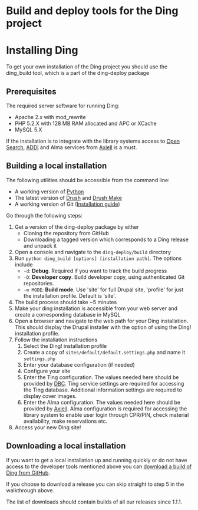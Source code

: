 Build and deploy tools for the Ding project
===========================================

Installing Ding
===============

To get your own installation of the Ding project you should use the ding_build tool, which is a part of the ding-deploy package

Prerequisites
-------------

The required server software for running Ding:

* Apache 2.x with mod_rewrite
* PHP 5.2.X with 128 MB RAM allocated and APC or XCache
* MySQL 5.X

If the installation is to integrate with the library systems access to [Open Search](http://oss.dbc.dk/plone/services), [ADDI](http://www.danbib.dk/index.php?doc=forsideservice) and Alma services from [Axiell](http://www.axiell.dk/) is a must.

Building a local installation
-----------------------------

The following utilities should be accessible from the command line:

*  A working version of [Python](http://www.python.org/download/)
*  The latest version of [Drush](http://drupal.org/project/drush_make) and [Drush Make](http://drupal.org/project/drush_make)
*  A working version of Git ([Installation guide](http://book.git-scm.com/2_installing_git.html))

Go through the following steps:

1. Get a version of the ding-deploy package by either
    *  Cloning the repository from GitHub
    *  Downloading a tagged version which corresponds to a Ding release and unpack it
2. Open a console and navigate to the `ding-deploy/build` directory
3. Run `python ding_build [options] [installation path]`. The options include
    *  `-d`: **Debug**. Required if you want to track the build progress
    *  `-D`: **Developer copy**. Build developer copy, using authenticated Git repositories.
    *  `-m MODE`: **Build mode**. Use 'site' for full Drupal site, 'profile' for just the installation profile. Default is 'site'.
4. The build process should take ~5 minutes
5. Make your ding installation is accessible from your web server and create a corresponding database in MySQL
6. Open a browser and navigate to the web path for your Ding installation. This should display the Drupal installer with the option of using the Ding! installation profile.
7. Follow the installation instructions
    1. Select the Ding! installation profile
    2. Create a copy of `sites/default/default.settings.php` and name it `settings.php`
    3. Enter your database configuration (if needed)
    4. Configure your site
    5. Enter the Ting configuration. The values needed here should be provided by [DBC](http://oss.dbc.dk/plone/services). Ting service settings are required for accessing the Ting database. Additional information settings are required to display cover images.
    6. Enter the Alma configuration. The values needed here should be provided by [Axiell](http://www.axiell.dk/). Alma configuration is required for accessing the library system to enable user login through CPR/PIN, check material availability, make reservations etc.
8. Access your new Ding site!

Downloading a local installation
--------------------------------

If you want to get a local installation up and running quickly or do not have access to the developer tools mentioned above you can [download a build of Ding from GitHub](http://github.com/dingproject/ding-deploy/downloads). 

If you choose to download a release you can skip straight to step 5 in the walkthrough above.

The list of downloads should contain builds of all our releases since 1.1.1.